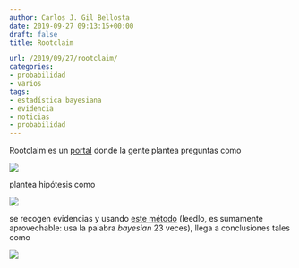 ```yaml
---
author: Carlos J. Gil Bellosta
date: 2019-09-27 09:13:15+00:00
draft: false
title: Rootclaim

url: /2019/09/27/rootclaim/
categories:
- probabilidad
- varios
tags:
- estadística bayesiana
- evidencia
- noticias
- probabilidad
---
```


Rootclaim es un [portal](https://www.rootclaim.com/) donde la gente plantea preguntas como

![](/wp-uploads/2019/09/rootclaim00.png)

plantea hipótesis como

![](/wp-uploads/2019/09/rootclaim01.png)

se recogen evidencias y usando [este método](https://www.rootclaim.com/inside_the_calculation) (leedlo, es sumamente aprovechable: usa la palabra _bayesian_ 23 veces), llega a conclusiones tales como

![](/wp-uploads/2019/09/rootclaim02.png)
